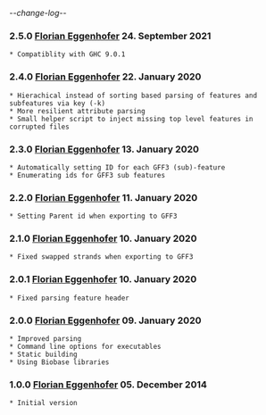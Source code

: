 -*-change-log-*-

### 2.5.0 [Florian Eggenhofer](mailto:egg@cs.uni-freiburg.de) 24. September 2021

	* Compatiblity with GHC 9.0.1

### 2.4.0 [Florian Eggenhofer](mailto:egg@cs.uni-freiburg.de) 22. January 2020

	* Hierachical instead of sorting based parsing of features and subfeatures via key (-k)
	* More resilient attribute parsing
	* Small helper script to inject missing top level features in corrupted files

### 2.3.0 [Florian Eggenhofer](mailto:egg@cs.uni-freiburg.de) 13. January 2020

	* Automatically setting ID for each GFF3 (sub)-feature
	* Enumerating ids for GFF3 sub features

### 2.2.0 [Florian Eggenhofer](mailto:egg@cs.uni-freiburg.de) 11. January 2020

	* Setting Parent id when exporting to GFF3

### 2.1.0 [Florian Eggenhofer](mailto:egg@cs.uni-freiburg.de) 10. January 2020

	* Fixed swapped strands when exporting to GFF3

### 2.0.1 [Florian Eggenhofer](mailto:egg@cs.uni-freiburg.de) 10. January 2020

	* Fixed parsing feature header

### 2.0.0 [Florian Eggenhofer](mailto:egg@cs.uni-freiburg.de) 09. January 2020

	* Improved parsing
	* Command line options for executables
	* Static building
	* Using Biobase libraries


### 1.0.0 [Florian Eggenhofer](florian.eggenhofer@univie.ac.at) 05. December 2014

	* Initial version

